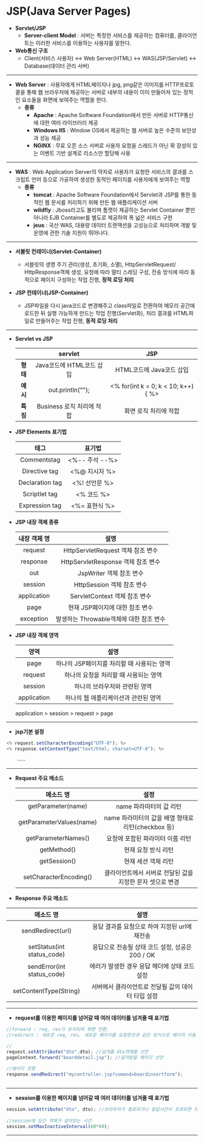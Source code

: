 # JSP(Java Server Pages)

* __Servlet/JSP__
  * __Server-client Model__ : 서버는 특정한 서비스를 제공하는 컴퓨터를, 클라이언트는 이러한 서비스를 이용하는 사용자를 말한다.
* __Web통신 구조__
  * Client(서비스 사용자) <-> Web Server(HTML) <-> WAS(JSP/Servlet) <-> Database(데이터 관리 서버)

---

* __Web Server__ : 사용자에게 HTML페이지나 jpg, png같은 이미지를 HTTP프로토콜을 통해 웹 브라우저에 제공하는 서버로 내부의 내용이 이미 만들어져 있는 정적 인 요소들을 화면에 보여주는 역할을 한다.
  * __종류__  
    * __Apache__ : Apache Software Foundation에서 만든 서버로 HTTP통신에 대한 여러 라이브러리 제공
    * __Windows IIS__ : Window OS에서 제공하는 웹 서버로 높은 수준의 보안성과 성능 제공
    * __NGINX__ : 무료 오픈 소스 서버로 사용자 요청을 스레드가 아닌 확 장성이 있는 이벤트 기반 설계로 리소스만 할당해 사용

---

* __WAS__ : Web Application Server의 약자로 사용자가 요청한 서비스의 결과를 스크립트 언어 등으로 가공하여 생성한 동적인 페이지를 사용자에게 보여주는 역할
  * __종류__
    * __tomcat__ : Apache Software Foundation에서 Servlet과 JSP를 통한 동적인 웹 문서를 처리하기 위해 만든 웹 애플리케이션 서버
    * __wildfly__ : Jboss라고도 불리며 톰캣이 제공하는 Servlet Container 뿐만 아니라 EJB Container를 별도로 제공하여 폭 넓은 서비스 구현
    * __jeus__ : 국산 WAS, 대용량 데이터 트랜잭션을 고성능으로 처리하며 개발 및 운영에 관한 기술 지원이 뛰어나다.

---

* __서블릿 컨테이너(Servlet-Container)__
  * 서블릿의 생명 주기 관리(생성, 초기화, 소멸), HttpServletRequest/  HttpResponse객체 생성, 요청에 따라 멀티 스레딩 구성, 전송 방식에 따라 동적으로 페이지 구성하는 작업 진행, __정적 로딩 처리__

* __JSP 컨테이너(JSP-Container)__
  * JSP파일을 다시 java코드로 변경해주고 class파일로 전환하여 메모리 공간에 로드한 뒤 실행 가능하게 만드는 작업 진행(Servlet화),  처리 결과를 HTML파일로 만들어주는 작업 진행, __동적 로딩 처리__

---

* __Servlet vs JSP__

  |          |        __servlet__        |              __JSP__               |
  | :------: | :-----------------------: | :--------------------------------: |
  | __형태__ | Java코드에 HTML코드 삽입  |      HTML코드에 Java코드 삽입      |
  | __예시__ |  out.println("<HTML>");   | <% for(int k = 0; k < 10; k++){ %> |
  | __특징__ | Business 로직 처리에 적합 |       화면 로직 처리에 적합        |

  

* __JSP Elements 표기법__

  |    __태그__     |   __표기법__   |
  | :-------------: | :------------: |
  |   Commentstag   | <%-- 주석 --%> |
  |  Directive tag  | <%@ 지시자 %>  |
  | Declaration tag | <%! 선언문 %>  |
  |  Scriptlet tag  |   <% 코드 %>   |
  | Expression tag  | <%= 표현식 %>  |

  

* __JSP 내장 객체 종류__

  | __내장 객체 명__ |                __설명__                 |
  | :--------------: | :-------------------------------------: |
  |     request      |    HttpServletRequest 객체 참조 변수    |
  |     response     |   HttpServletResponse 객체 참조 변수    |
  |       out        |        JspWriter 객체 참조 변수         |
  |     session      |       HttpSession 객체 참조 변수        |
  |   application    |      ServletContext 객체 참조 변수      |
  |       page       |     현재 JSP페이지에 대한 참조 변수     |
  |    exception     | 발생하는 Throwable객체에 대한 참조 변수 |



* __JSP 내장 객체 영역__

  |  __영역__   |                  __설명__                  |
  | :---------: | :----------------------------------------: |
  |    page     | 하나의 JSP페이지를 처리할 때 사용되는 영역 |
  |   request   |   하나의 요청을 처리할 때 사용되는 영역    |
  |   session   |       하나의 브라우저와 관련된 영역        |
  | application |    하나의 웹 애플리케이션과 관련된 영역    |

  application > session > request > page

---

* __jsp기본 설정__

```js
<% request.setCharacterEncoding("UTF-8"); %>
<% response.setContentType("text/html; charset=UTF-8"); %> 
    
    ~~~
```

---



* __Request 주요 메소드__

  |      __메소드 명__       |                         __설정__                          |
  | :----------------------: | :-------------------------------------------------------: |
  |    getParameter(name)    |                  name 파라미터의 값 리턴                  |
  | getParameterValues(name) |    name 파라미터의 값을 배열 형태로 리턴(checkbox 등)     |
  |   getParameterNames()    |             요청에 포함된 파라미터 이름 리턴              |
  |       getMethod()        |                    현재 요청 방식 리턴                    |
  |       getSession()       |                    현재 세션 객체 리턴                    |
  |  setCharacterEncoding()  | 클라이언트에서 서버로 전달된 값을 지정한 문자 셋으로 변경 |

  

*  __Response 주요 메소드__

  |       __메소드 명__        |                      __설명__                      |
  | :------------------------: | :------------------------------------------------: |
  |     sendRedirect(url)      |   응답 결과를 요청으로 하여 지정된 url에 재전송    |
  | setStatus(int status_code) |  응답으로 전송될 상태 코드 설정, 성공은 200 / OK   |
  | sendError(int status_code) |   에러가 발생한 경우 응답 헤더에 상태 코드 설정    |
  |   setContentType(String)   | 서버에서 클라이언트로 전달될 값의 데이터 타입 설정 |

---

* __request를 이용한 페이지를 넘어갈 때 여러 데이터를 넘겨줄 때 표기법__

```js
//forward : req, res가 유지되며 화면 전환.
//redirect : 새로운 req, res, 새로운 페이지를 요청한것과 같은 방식으로 페이지 이동 (유지x)

//
request.setAttribute("dto",dto); //넘겨줄 dto객체를 선언
pageContext.forward("boarddetail.jsp"); //념겨받을 페이지 선언

//페이지 전환
response.sendRedirect("mycontroller.jsp?comand=boardinsertform");
 

```

---

* __session를 이용한 페이지를 넘어갈 때 여러 데이터를 넘겨줄 때 표기법__

```js
session.setAttribute("dto", dto); //브라우저가 종료되거나 응답시간이 초과되면 리셋된다.
			
//session에 담긴 객체가 살아있는 시간
session.setMaxInactiveInterval(60*60);
```

---

